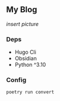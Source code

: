 ## My Blog

*insert picture*

### Deps

- Hugo Cli
- Obsidian
- Python ^3.10

### Config

```bash 
poetry run convert
```
